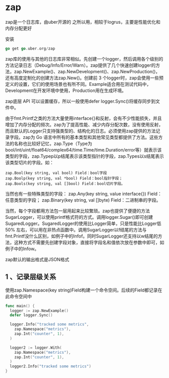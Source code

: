 # zap

zap是一个日志库，由uber开源的
之所以用，相较于logrus，主要是性能优化和内存分配更好

安装
```go
go get go.uber.org/zap
```

zap库的使用与其他的日志库非常相似。先创建一个logger，然后调用各个级别的方法记录日志（Debug/Info/Error/Warn）。zap提供了几个快速创建logger的方法，zap.NewExample()、zap.NewDevelopment()、zap.NewProduction()，还有高度定制化的创建方法zap.New()。创建前 3 个logger时，zap会使用一些预定义的设置，它们的使用场景也有所不同。Example适合用在测试代码中，Development在开发环境中使用，Production用在生成环境。

zap底层 API 可以设置缓存，所以一般使用defer logger.Sync()将缓存同步到文件中。

由于fmt.Printf之类的方法大量使用interface{}和反射，会有不少性能损失，并且增加了内存分配的频次。zap为了提高性能、减少内存分配次数，没有使用反射，而且默认的Logger只支持强类型的、结构化的日志。必须使用zap提供的方法记录字段。zap为 Go 语言中所有的基本类型和其他常见类型都提供了方法。这些方法的名称也比较好记忆，zap.Type（Type为bool/int/uint/float64/complex64/time.Time/time.Duration/error等）就表示该类型的字段，zap.Typep以p结尾表示该类型指针的字段，zap.Types以s结尾表示该类型切片的字段。如：

    zap.Bool(key string, val bool) Field：bool字段
    zap.Boolp(key string, val *bool) Field：bool指针字段；
    zap.Bools(key string, val []bool) Field：bool切片字段。

当然也有一些特殊类型的字段：
    zap.Any(key string, value interface{}) Field：任意类型的字段；
    zap.Binary(key string, val []byte) Field：二进制串的字段。

当然，每个字段都用方法包一层用起来比较繁琐。zap也提供了便捷的方法SugarLogger，可以使用printf格式符的方式。调用logger.Sugar()即可创建SugaredLogger。SugaredLogger的使用比Logger简单，只是性能比Logger低 50% 左右，可以用在非热点函数中。调用SugarLogger以f结尾的方法与fmt.Printf没什么区别，如例子中的Infof。同时SugarLogger还支持以w结尾的方法，这种方式不需要先创建字段对象，直接将字段名和值依次放在参数中即可，如例子中的Infow。

zap默认的输出格式是JSON格式

## 1 、记录层级关系

使用zap.Namespace(key string)Field构建一个命令空间。后续的Field都记录在此命令空间中
```go
func main() {
  logger := zap.NewExample()
  defer logger.Sync()

  logger.Info("tracked some metrics",
    zap.Namespace("metrics"),
    zap.Int("counter", 1),
  )

  logger2 := logger.With(
    zap.Namespace("metrics"),
    zap.Int("counter", 1),
  )
  logger2.Info("tracked some metrics")
}
```


